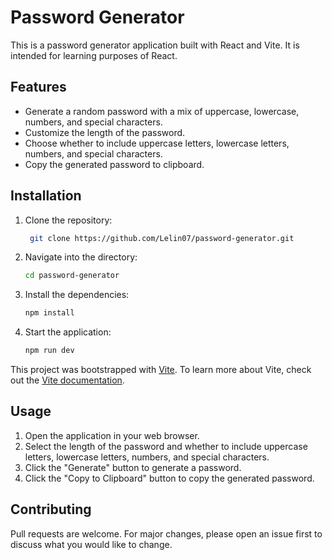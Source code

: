 # Password Generator

This is a password generator application built with React and Vite. It is intended for learning purposes of React.

## Features

- Generate a random password with a mix of uppercase, lowercase, numbers, and special characters.
- Customize the length of the password.
- Choose whether to include uppercase letters, lowercase letters, numbers, and special characters.
- Copy the generated password to clipboard.

## Installation

1. Clone the repository:

   ```bash
    git clone https://github.com/Lelin07/password-generator.git
   ```

2. Navigate into the directory:

    ```bash
    cd password-generator
    ```

3. Install the dependencies: 

    ```bash 
    npm install
    ```
4. Start the application: 
    ```bash
    npm run dev
    ```
This project was bootstrapped with [Vite](https://vitejs.dev/). To learn more about Vite, check out the [Vite documentation](https://vitejs.dev/guide/).

## Usage

1. Open the application in your web browser.
2. Select the length of the password and whether to include uppercase letters, lowercase letters, numbers, and special characters.
3. Click the "Generate" button to generate a password.
4. Click the "Copy to Clipboard" button to copy the generated password.

## Contributing

Pull requests are welcome. For major changes, please open an issue first to discuss what you would like to change.
